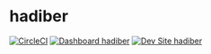 # hadiber

[![CircleCI](https://circleci.com/gh/ashaal/hadiber.svg?style=shield)](https://circleci.com/gh/ashaal/hadiber)
[![Dashboard hadiber](https://img.shields.io/badge/dashboard-hadiber-yellow.svg)](https://dashboard.pantheon.io/sites/3ec1d47f-7f1e-4735-82c2-18b5f43ce7e0#dev/code)
[![Dev Site hadiber](https://img.shields.io/badge/site-hadiber-blue.svg)](http://dev-hadiber.pantheonsite.io/)